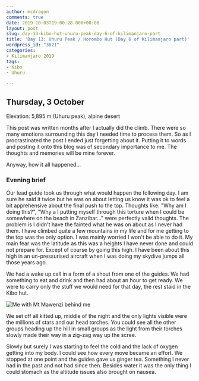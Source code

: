 ```yaml
---
author: mcdragon
comments: true
date: 2019-10-03T19:00:28.000+00:00
layout: post
slug: day-13-kibo-hut-uhuru-peak-day-6-of-kilimanjaro-part
title: 'Day 13: Uhuru Peak / Horombo Hut (Day 6 of Kilimanjaro part)'
wordpress_id: "3821"
categories:
- Kilimanjaro 2019
tags:
- Kibo
- Uhuru

---
```

## Thursday, 3 October

Elevation: 5,895 m (Uhuru peak), alpine desert

This post was written months after I actually did the climb. There were so many emotions surrounding this day I needed time to process them. So as I procrastinated the post I ended just forgetting about it. Putting it to words and posting it onto this blog was of secondary importance to me. The thoughts and memories will be mine forever.

Anyway, how it all happened...

### Evening brief

Our lead guide took us through what would happen the following day. I am sure he said it twice but he was on about letting us know it was ok to feel a bit apprehensive about the final push to the top. Thoughts like: "Why am I doing this?", "Why a I putting myself through this torture when I could be somewhere on the beach in Zanzibar..." were perfectly valid thoughts. The problem is I didn't have the fainted what he was on about as I never had them. I have climbed quite a few mountains in my life and for me getting to the top was the only option. I was mainly worried I won't be able to do it. My main fear was the latitude as this was a heights I have never done and could not prepare for. Except of course by going this high. I have been about this high in an un-pressurised aircraft when I was doing my skydive jumps all those years ago.

We had a wake up call in a form of a shout from one of the guides. We had something to eat and drink and then had about an hour to get ready. We were to carry only the stuff we would need for that day, the rest staid in the Kibo hut.

![Me with Mt Mawenzi behind me](https://img.mcdowell.si/2019/10/2019-10-02-11.14.02.resized.jpg "Me with Mt Mawenzi behind me")

We set off all kitted up, middle of the night and the only lights visible were the millions of stars and our head torches. You could see all the other groups heading up the hill in small groups as the light from their torches slowly made their way in a zig-zag way up the scree. 

Slowly but surely I was starting to feel the cold and the lack of oxygen getting into my body. I could see how every move became an effort. We stopped at one point and the guides gave us ginger tea. Something I never had in the past and not had since then. Besides water it was the only thing I could stomach as the altitude issues also brought on nausea. 